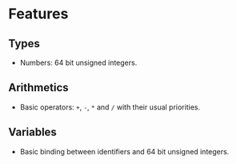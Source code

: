 # Features

## Types

- Numbers: 64 bit unsigned integers.

## Arithmetics

- Basic operators: `+`, `-`, `*` and `/` with their usual priorities.

## Variables

- Basic binding between identifiers and 64 bit unsigned integers.
